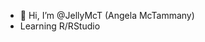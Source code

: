 - 👋 Hi, I’m @JellyMcT (Angela McTammany)
- Learning R/RStudio

<!---
JellyMcT/JellyMcT is a ✨ special ✨ repository because its `README.md` (this file) appears on your GitHub profile.
You can click the Preview link to take a look at your changes.
--->
